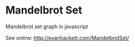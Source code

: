 # Mandelbrot Set
Mandelbrot set graph in javascript

See online: http://evanhackett.com/MandelbrotSet/
